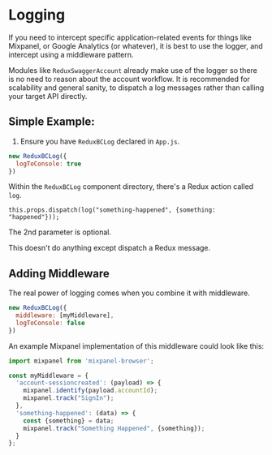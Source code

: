 # Logging

If you need to intercept specific application-related events for things like Mixpanel, or
Google Analytics (or whatever), it is best to use the logger, and intercept using a middleware
pattern.

Modules like `ReduxSwaggerAccount` already make use of the logger so there is no need to reason about
the account workflow. It is recommended for scalability and general sanity, to dispatch a log messages
rather than calling your target API directly.

## Simple Example:

1. Ensure you have `ReduxBCLog` declared in `App.js`.

```js
new ReduxBCLog({
  logToConsole: true
})
```

Within the `ReduxBCLog` component directory, there's a Redux action called `log`.

`this.props.dispatch(log("something-happened", {something: "happened"}));`

The 2nd parameter is optional.

This doesn't do anything except dispatch a Redux message.

## Adding Middleware

The real power of logging comes when you combine it with middleware.

```js
new ReduxBCLog({
  middleware: [myMiddleware],
  logToConsole: false
})
```

An example Mixpanel implementation of this middleware could look like this:

```js
import mixpanel from 'mixpanel-browser';

const myMiddleware = {
  'account-sessioncreated': (payload) => {
    mixpanel.identify(payload.accountId);
    mixpanel.track("SignIn");
  },
  'something-happened': (data) => {
    const {something} = data;
    mixpanel.track("Something Happened", {something});
  }
};
```





